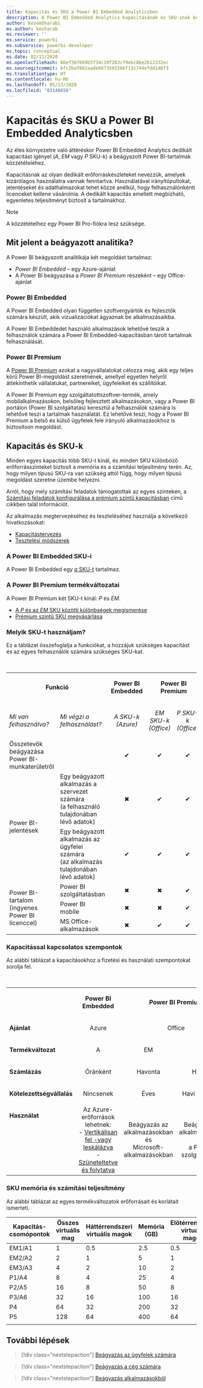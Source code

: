 ```yaml
---
title: Kapacitás és SKU a Power BI Embedded Analyticsben
description: A Power BI Embedded Analytics kapacitásának és SKU-inak bemutatása.
author: KesemSharabi
ms.author: kesharab
ms.reviewer: ''
ms.service: powerbi
ms.subservice: powerbi-developer
ms.topic: conceptual
ms.date: 02/11/2020
ms.openlocfilehash: 66ef36f669b5f34c19f283cf9ebc8be2b12332ec
ms.sourcegitcommit: bfc2baf862aade6873501566f13c744efdd146f3
ms.translationtype: HT
ms.contentlocale: hu-HU
ms.lasthandoff: 05/13/2020
ms.locfileid: "83148656"
---
```

# <a name="capacity-and-skus-in-power-bi-embedded-analytics"></a>Kapacitás és SKU a Power BI Embedded Analyticsben

Az éles környezetre való áttéréskor Power BI Embedded Analytics dedikált kapacitást igényel (*A*, *EM* vagy *P* SKU-k) a beágyazott Power BI-tartalmak közzétételéhez.

Kapacitásnak az olyan dedikált erőforráskészleteket nevezzük, amelyek kizárólagos használatra vannak fenntartva. Használatával irányítópultokat, jelentéseket és adathalmazokat tehet közzé anélkül, hogy felhasználónkénti licenceket kellene vásárolnia. A dedikált kapacitás emellett megbízható, egyenletes teljesítményt biztosít a tartalmakhoz.

>[!NOTE]
>A közzétételhez egy Power BI Pro-fiókra lesz szüksége.

## <a name="what-is-embedded-analytics"></a>Mit jelent a beágyazott analitika?

A Power BI beágyazott analitikája két megoldást tartalmaz:
* *Power BI Embedded* – egy Azure-ajánlat
* A Power BI beágyazása a *Power BI Premium* részeként – egy Office-ajánlat

### <a name="power-bi-embedded"></a>Power BI Embedded

A Power BI Embedded olyan független szoftvergyártók és fejlesztők számára készült, akik vizualizációkat ágyaznak be alkalmazásaikba.

A Power BI Embeddedet használó alkalmazások lehetővé teszik a felhasználók számára a Power BI Embedded-kapacitásban tárolt tartalmak felhasználását.

### <a name="power-bi-premium"></a>Power BI Premium

A [Power BI Premium](../../admin/service-premium-what-is.md) azokat a nagyvállalatokat célozza meg, akik egy teljes körű Power BI-megoldást szeretnének, amellyel egyetlen helyről áttekinthetik vállalatukat, partnereiket, ügyfeleiket és szállítóikat.

A Power BI Premium egy szolgáltatottszoftver-termék, amely mobilalkalmazásokon, belsőleg fejlesztett alkalmazásokon, vagy a Power BI portálon (Power BI szolgáltatás) keresztül a felhasználók számára is lehetővé teszi a tartalmak használatát. Ez lehetővé teszi, hogy a Power BI Premium a belső és külső ügyfelek felé irányuló alkalmazásokhoz is biztosítson megoldást.

## <a name="capacity-and-skus"></a>Kapacitás és SKU-k

Minden egyes kapacitás több SKU-t kínál, és minden SKU különböző erőforrásszinteket biztosít a memória és a számítási teljesítmény terén. Az, hogy milyen típusú SKU-ra van szükség attól függ, hogy milyen típusú megoldást szeretne üzembe helyezni.

Arról, hogy mely számítási feladatok támogatottak az egyes szinteken, a [Számítási feladatok konfigurálása a prémium szintű kapacitásban](../../admin/service-admin-premium-workloads.md) című cikkben talál információt.

Az alkalmazás megtervezéséhez és teszteléséhez használja a következő hivatkozásokat:
* [Kapacitástervezés](embedded-capacity-planning.md)
* [Tesztelési módszerek](../../admin/service-premium-capacity-optimize.md#testing-approaches)

### <a name="power-bi-embedded-skus"></a>A Power BI Embedded SKU-i

A Power BI Embedded egy [*a* SKU-t](../../admin/service-admin-premium-purchase.md#purchase-a-skus-for-testing-and-other-scenarios) tartalmaz.

### <a name="power-bi-premium-skus"></a>A Power BI Premium termékváltozatai

A Power BI Premium két SKU-t kínál: *P* és *EM*.
* [A *P* és az *EM* SKU közötti különbségek megismerése](../../admin/service-premium-what-is.md#subscriptions-and-licensing)
* [Prémium szintű SKU megvásárlása](../../admin/service-admin-premium-purchase.md)

### <a name="which-sku-should-i-use"></a>Melyik SKU-t használjam?

Ez a táblázat összefoglalja a funkciókat, a hozzájuk szükséges kapacitást és az egyes felhasználók számára szükséges SKU-kat. 

</br>
<table>
<col width="20%">
<col width="20%">
<col width="20%">
<col width="20%">
<col width="20%">
<tbody>
<tr>
<td style="text-align: center"; colspan="2"><p><b>Funkció</b></p></td>
<td style="text-align: center">
<p><b>Power BI Embedded</b></p>
</td>
<td style="text-align: center"; colspan="2">
<p><b>Power BI Premium</b></p>
</td>
</tr>
<tr>
<td><p><em>Mi van felhasználva?</em><p></td>
<td><p><em>Mi végzi a felhasználást?</em><p></td>
<td style="text-align: center"><p><em>A SKU-k</br>(Azure)</em></p></td>
<td style="text-align: center"><p><em>EM SKU-k</br>(Office)</em></p></td>
<td style="text-align: center"><p><em>P SKU-k</br>(Office)</em></p></td>
</tr>
<tr>
<td>Összetevők beágyazása Power BI-munkaterületről</td>
<td>
</td>
<td style="text-align: center">✔</td>
<td style="text-align: center">✔</td>
<td style="text-align: center">✔</td>
</tr>
<tr>
<td rowspan="2">Power BI-jelentések</td>
<td>Egy beágyazott alkalmazás a szervezet számára</br>(a felhasználó tulajdonában lévő adatok)</td>
<td style="text-align: center">✖</td>
<td style="text-align: center">✔</td>
<td style="text-align: center">✔</td>
</tr>
<tr>
<td>Egy beágyazott alkalmazás az ügyfelei számára</br>(az alkalmazás tulajdonában lévő adatok)</td>
<td style="text-align: center">✔</td>
<td style="text-align: center">✔</td>
<td style="text-align: center">✔</td>
</tr>
<tr>
<td rowspan="3">Power BI-tartalom<br>(ingyenes Power BI licenccel)</td>
<td>Power BI szolgáltatásban</td>
<td style="text-align: center">✖</td>
<td style="text-align: center">✖</td>
<td style="text-align: center">✔</td>
</tr>
<tr>
<td>Power BI mobile</td>
<td style="text-align: center">✖</td>
<td style="text-align: center">✖</td>
<td style="text-align: center">✔</td>
</tr>
<tr>
<td>MS Office-alkalmazások</td>
<td style="text-align: center">✖</td>
<td style="text-align: center">✔</td>
<td style="text-align: center">✔</td>
</tr>
</tbody>
</table>

### <a name="capacity-considerations"></a>Kapacitással kapcsolatos szempontok

Az alábbi táblázat a kapacitásokhoz a fizetési és használati szempontokat sorolja fel.

</br>
<table>
<tbody>
<tr>
<td></td>
<td style="text-align: center;"><p><strong>Power BI Embedded</strong></p></td>
<td style="text-align: center;" colspan="2"><p><strong>Power BI Premium</strong></p></td>
</tr>
<tr>
<td><p><strong>Ajánlat</strong></p></td>
<td style="text-align: center;"><p>Azure</p></td>
<td style="text-align: center;" colspan="2"><p>Office</p></td>
</tr>
<tr>
<td><p><strong>Termékváltozat</strong></p></td>
<td style="text-align: center;"><p>A</p></td>
<td style="text-align: center;"><p>EM</p></td>
<td style="text-align: center;"><p>P</p></td>
</tr>
<tr>
<td><p><strong>Számlázás</strong></td>
<td style="text-align: center;">Óránként</td>
<td style="text-align: center;">Havonta</td>
<td style="text-align: center;">Havonta</td>
</tr>
<tr>
<td><p><strong>Kötelezettségvállalás</strong></td>
<td style="text-align: center;">Nincsenek</td>
<td style="text-align: center;">Éves</td>
<td style="text-align: center;">Havi vagy éves</td>
</tr>
<tr>
<td valign="top"><p><strong>Használat</strong></td>
<td style="text-align: center;">Az Azure-erőforrások lehetnek:</br>- <a href="azure-pbie-scale-capacity.md">Vertikálisan fel -vagy leskálázva</a></br>- <a href="azure-pbie-pause-start.md">Szüneteltetve és folytatva</a>
</td>
<td style="text-align: center;">Beágyazás az alkalmazásokban és</br> Microsoft-alkalmazásokban</td>
<td style="text-align: center;">Beágyazás az alkalmazásokban és</br> a Power BI szolgáltatásban</td>
</tr>
</tbody>
</table>

### <a name="sku-memory-and-computing-power"></a>SKU memória és számítási teljesítmény

Az alábbi táblázat az egyes termékváltozatok erőforrásait és korlátait ismerteti.

| Kapacitás-csomópontok | Összes virtuális mag | Háttérrendszeri virtuális magok | Memória (GB) | Előtérrendszeri virtuális magok | DirectQuery-/élő kapcsolatok (másodpercenként) | Párhuzamosan végrehajtható modellfrissítések |
| --- | --- | --- | --- | --- | --- | --- |
| EM1/A1 | 1 | 0.5 | 2.5 | 0.5 | 3,75 | 1 |
| EM2/A2 | 2 | 1 | 5 | 1 | 7,5 | 2 |
| EM3/A3 | 4 | 2 | 10 | 2 | 15 | 3 |
| P1/A4 | 8 | 4 | 25 | 4 | 30 | 6 |
| P2/A5 | 16 | 8 | 50 | 8 | 60 | 12 |
| P3/A6 | 32 | 16 | 100 | 16 | 120 | 24 |
| P4 | 64 | 32 | 200 | 32 | 240 | 48 |
| P5 | 128 | 64 | 400 | 64 | 480 | 96 |
| | | | | | | |

## <a name="next-steps"></a>További lépések

> [!div class="nextstepaction"]
>[Beágyazás az ügyfelek számára](embed-sample-for-customers.md)

> [!div class="nextstepaction"]
>[Beágyazás a cég számára](embed-sample-for-your-organization.md)

> [!div class="nextstepaction"]
> [Beágyazás alkalmazásokból](embed-from-apps.md)